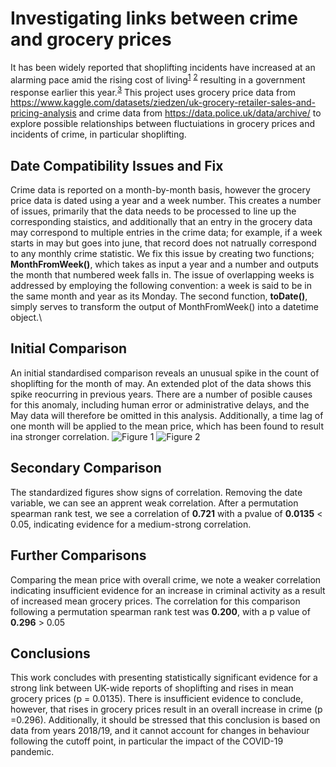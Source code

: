 
# Investigating links between crime and grocery prices
It has been widely reported that shoplifting incidents have increased at an alarming pace amid the rising cost of living<sup>[1](https://news.sky.com/story/shoplifting-up-25-in-the-past-year-12987599)</sup> <sup>[2](https://www.theguardian.com/uk-news/2023/sep/15/its-organised-looting-uk-in-grip-of-a-shoplifting-epidemic-say-store-owners)</sup> 
resulting in a government response earlier this year.<sup>[3](https://www.gov.uk/government/news/action-plan-to-tackle-shoplifting-launched)</sup>
This project uses grocery price data from https://www.kaggle.com/datasets/ziedzen/uk-grocery-retailer-sales-and-pricing-analysis and crime data from https://data.police.uk/data/archive/ to explore possible relationships between fluctuiations in grocery prices and incidents of crime, in particular shoplifting.
## Date Compatibility Issues and Fix
Crime data is reported on a month-by-month basis, however the grocery price data is dated using a year and a week number. This creates a number of issues, primarily that the data needs to be processed to line up the corresponding staistics, and additionally that an entry in the grocery data may correspond to multiple entries in the crime data; for example, if a week starts in may but goes into june, that record does not natrually correspond to any monthly crime statistic.
We fix this issue by creating two functions; **MonthFromWeek()**, which takes as input a year and a number and outputs the month that numbered week falls in. The issue of overlapping weeks is addressed by employing the following convention: a week is said to be in the same month and year as its Monday. The second function, **toDate()**, simply serves to transform the output of MonthFromWeek() into a datetime object.\
## Initial Comparison
An initial standardised comparison reveals an unusual spike in the count of shoplifting for the month of may. An extended plot of the data shows this spike reocurring in previous years. There are a number of posible causes for this anomaly, including human error or administrative delays, and the May data will therefore be omitted in this analysis. Additionally, a time lag of one month will be applied to the mean price, which has been found to result ina  stronger correlation.
![Figure 1](https://github.com/KacperRawicki/delete-this/blob/main/Direct%20comparison.png)
![Figure 2](https://github.com/KacperRawicki/delete-this/blob/main/Adjusted%20Comparison.png)
## Secondary Comparison
The standardized figures show signs of correlation. Removing the date variable, we can see an apprent weak correlation. After a permutation spearman rank test, we see a correlation of **0.721** with a  pvalue of **0.0135** < 0.05, indicating evidence for a medium-strong correlation.
## Further Comparisons
Comparing the mean price with overall crime, we note a weaker correlation indicating insufficient evidence for an increase in criminal activity as a result of increased mean grocery prices. The correlation for this comparison following a permutation spearman rank test was **0.200**, with a p value of **0.296** > 0.05
## Conclusions
This work concludes with presenting statistically significant evidence for a strong link between UK-wide reports of shoplifting and rises in mean grocery prices (p = 0.0135). There is insufficient evidence to conclude, however, that rises in grocery prices result in an overall increase in crime (p =0.296). Additionally, it should be stressed that this conclusion is based on data from years 2018/19, and it cannot account for changes in behaviour following the cutoff point, in particular the impact of the COVID-19 pandemic.
